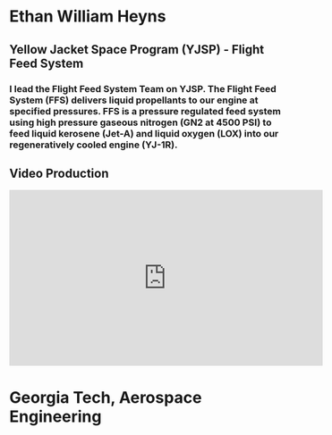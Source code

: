 # Ethan William Heyns

## Yellow Jacket Space Program (YJSP) - Flight Feed System

### I lead the Flight Feed System Team on YJSP. The Flight Feed System (FFS) delivers liquid propellants to our engine at specified pressures. FFS is a pressure regulated feed system using high pressure gaseous nitrogen (GN2 at 4500 PSI) to feed liquid kerosene (Jet-A) and liquid oxygen (LOX) into our regeneratively cooled engine (YJ-1R).

## Video Production

<iframe width="560" height="315" src="https://www.youtube.com/embed/dfFs0QfVr_Y" title="YouTube video player" frameborder="0" allow="accelerometer; autoplay; clipboard-write; encrypted-media; gyroscope; picture-in-picture" allowfullscreen></iframe>


<br>

# Georgia Tech, Aerospace Engineering






